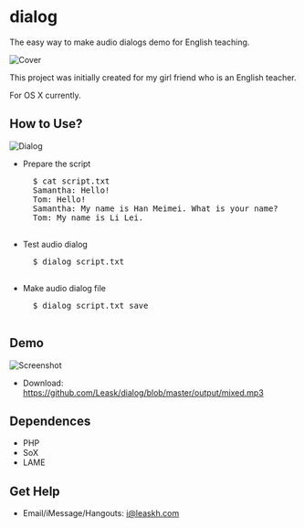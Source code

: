 dialog
======

The easy way to make audio dialogs demo for English teaching.

![Cover](https://raw.github.com/Leask/dialog/master/images/cover.jpg "Cover")

This project was initially created for my girl friend who is an English teacher.

For OS X currently.


## How to Use?

![Dialog](https://raw.github.com/Leask/dialog/master/images/dialog.jpg "Dialog")

* Prepare the script
    <pre>
    $ cat script.txt
    Samantha: Hello!
    Tom: Hello!
    Samantha: My name is Han Meimei. What is your name?
    Tom: My name is Li Lei.
    </pre>
* Test audio dialog
    <pre>
    $ dialog script.txt
    </pre>
* Make audio dialog file
    <pre>
    $ dialog script.txt save
    </pre>


## Demo

![Screenshot](https://raw.github.com/Leask/dialog/master/images/screenshot.jpg "Screenshot")

* Download: https://github.com/Leask/dialog/blob/master/output/mixed.mp3


## Dependences

* PHP
* SoX
* LAME


## Get Help

* Email/iMessage/Hangouts: i@leaskh.com
